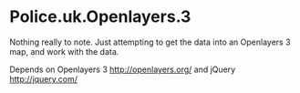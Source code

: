 # Police.uk.Openlayers.3

Nothing really to note. Just attempting to get the data into an Openlayers 3 map, and work with the data.

Depends on Openlayers 3 http://openlayers.org/ and jQuery http://jquery.com/
